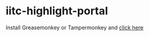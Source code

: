 iitc-highlight-portal
=====================

Install Greasemonkey or Tampermonkey and [click here ](/raw/master/src/iitc_highlight_portals_with_LVL_X.user.js)
